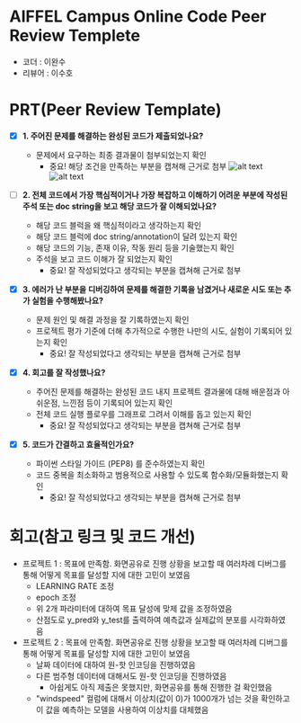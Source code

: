 # AIFFEL Campus Online Code Peer Review Templete
- 코더 : 이완수
- 리뷰어 : 이수호


# PRT(Peer Review Template)
- [X]  **1. 주어진 문제를 해결하는 완성된 코드가 제출되었나요?**
    - 문제에서 요구하는 최종 결과물이 첨부되었는지 확인
        - 중요! 해당 조건을 만족하는 부분을 캡쳐해 근거로 첨부
            ![alt text](image.png)  
            ![alt text](image-1.png)  
    
- [ ]  **2. 전체 코드에서 가장 핵심적이거나 가장 복잡하고 이해하기 어려운 부분에 작성된 
주석 또는 doc string을 보고 해당 코드가 잘 이해되었나요?**
    - 해당 코드 블럭을 왜 핵심적이라고 생각하는지 확인
    - 해당 코드 블럭에 doc string/annotation이 달려 있는지 확인
    - 해당 코드의 기능, 존재 이유, 작동 원리 등을 기술했는지 확인
    - 주석을 보고 코드 이해가 잘 되었는지 확인
        - 중요! 잘 작성되었다고 생각되는 부분을 캡쳐해 근거로 첨부
        
- [X]  **3. 에러가 난 부분을 디버깅하여 문제를 해결한 기록을 남겼거나
새로운 시도 또는 추가 실험을 수행해봤나요?**
    - 문제 원인 및 해결 과정을 잘 기록하였는지 확인
    - 프로젝트 평가 기준에 더해 추가적으로 수행한 나만의 시도, 
    실험이 기록되어 있는지 확인
        - 중요! 잘 작성되었다고 생각되는 부분을 캡쳐해 근거로 첨부
        
- [X]  **4. 회고를 잘 작성했나요?**
    - 주어진 문제를 해결하는 완성된 코드 내지 프로젝트 결과물에 대해
    배운점과 아쉬운점, 느낀점 등이 기록되어 있는지 확인
    - 전체 코드 실행 플로우를 그래프로 그려서 이해를 돕고 있는지 확인
        - 중요! 잘 작성되었다고 생각되는 부분을 캡쳐해 근거로 첨부
        
- [X]  **5. 코드가 간결하고 효율적인가요?**
    - 파이썬 스타일 가이드 (PEP8) 를 준수하였는지 확인
    - 코드 중복을 최소화하고 범용적으로 사용할 수 있도록 함수화/모듈화했는지 확인
        - 중요! 잘 작성되었다고 생각되는 부분을 캡쳐해 근거로 첨부


# 회고(참고 링크 및 코드 개선)
- 프로젝트 1 : 목표에 만족함. 화면공유로 진행 상황을 보고할 때 여러차례 디버그를 통해 어떻게 목표를 달성할 지에 대한 고민이 보였음
    - LEARNING RATE 조정
    - epoch 조정
    - 위 2개 파라미터에 대하여 목표 달성에 맞제 값을 조정하였음
    - 산점도로 y_pred와 y_test를 출력하여 예측값과 실제값의 분포를 시각화하였음
- 프로젝트 2 : 목표에 만족함. 화면공유로 진행 상황을 보고할 때 여러차례 디버그를 통해 어떻게 목표를 달성할 지에 대한 고민이 보였음
    - 날짜 데이터에 대하여 원-핫 인코딩을 진행하였음
    - 다른 범주형 데이터에 대해서도 원-핫 인코딩을 진행하였음
        - 아쉽게도 아직 제출은 못했지만, 화면공유를 통해 진행한 걸 확인했음
    - "windspeed" 컬럼에 대해서 이상치(값이 0)가 1000개가 넘는 것을 확인하고 이 값을 예측하는 모델을 사용하여 이상치를 대체했음